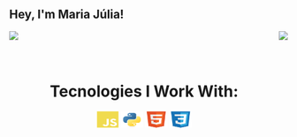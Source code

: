 ## Hey, I'm Maria Júlia!
<div>
  
  <img  height="150em" src="https://github-readme-stats.vercel.app/api?username=mariajuliadantas&show_icons=true&theme=radical&include_all_commits=true"/>
  <img align="right" height="150em" src="https://github-readme-stats.vercel.app/api/top-langs/?username=mariajuliadantas&layout=compact&langs_count=16&theme=radical"/>
</div>
<br>

<div  align="center"> 
  <div style="display: inline_block"><br>
    <h1 align="center">Tecnologies I Work With:</h1>
    <img align="center" height="30" width="40" alt="js-icon"  src="https://raw.githubusercontent.com/devicons/devicon/master/icons/javascript/javascript-plain.svg">
    <img align="center" height="30" width="40" alt="react-icon" src="https://raw.githubusercontent.com/devicons/devicon/master/icons/python/python-original.svg">
    <img align="center" height="30" width="40" alt="html-icon" src="https://raw.githubusercontent.com/devicons/devicon/master/icons/html5/html5-original.svg">
    <img align="center" height="30" width="40" alt="css-icon" src="https://raw.githubusercontent.com/devicons/devicon/master/icons/css3/css3-original.svg">
   </div>
